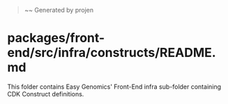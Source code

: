 > ~~ Generated by projen
# packages/front-end/src/infra/constructs/README.md
This folder contains Easy Genomics' Front-End infra sub-folder containing CDK Construct definitions.